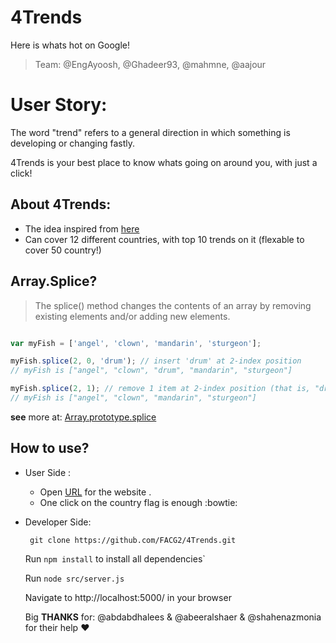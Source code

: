 # 4Trends
Here is whats hot on Google!
>Team: @EngAyoosh, @Ghadeer93, @mahmne, @aajour 

# User Story:
The word "trend" refers to a general direction in which something is developing or changing fastly.

4Trends is your best place to know whats going on around you, with just a click!

## About 4Trends:
* The idea inspired from [here](https://trends.google.com/trends/hottrends/visualize?ss=&ncol=&nrow=)
* Can cover 12 different countries, with top 10 trends on it (flexable to cover 50 country!)
## Array.Splice?
> The splice() method changes the contents of an array by removing existing elements and/or adding new elements.

```javascript

var myFish = ['angel', 'clown', 'mandarin', 'sturgeon'];

myFish.splice(2, 0, 'drum'); // insert 'drum' at 2-index position
// myFish is ["angel", "clown", "drum", "mandarin", "sturgeon"]

myFish.splice(2, 1); // remove 1 item at 2-index position (that is, "drum")
// myFish is ["angel", "clown", "mandarin", "sturgeon"]

```
**see** more at: [Array.prototype.splice](https://developer.mozilla.org/en/docs/Web/JavaScript/Reference/Global_Objects/Array/splice
)


## How to use?
 * User Side :

    * Open [URL](https://fortrends.herokuapp.com/) for the website .
    * One click on the country flag is enough :bowtie:

  * Developer Side:

      ` git clone https://github.com/FACG2/4Trends.git`

      Run `npm install` to install all dependencies`

      Run  `node src/server.js `

     Navigate to http://localhost:5000/ in your browser
     
     Big **THANKS** for: @abdabdhalees & @abeeralshaer & @shahenazmonia for their help :heart:

